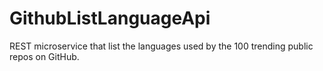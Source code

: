 # GithubListLanguageApi
REST microservice that list the languages used by the 100 trending public repos on GitHub.
